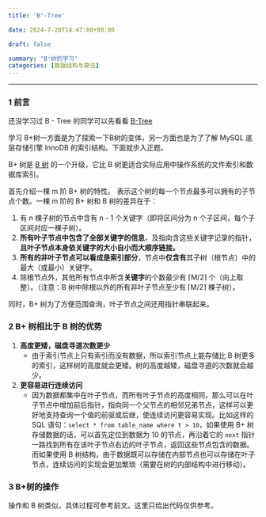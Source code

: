 ```yaml
---
title: 'B⁺-Tree'

date: 2024-7-20T14:47:00+08:00

draft: false

summary: "B⁺树的学习"
categories: [数据结构与算法]
---
```


<hr>

### 1 前言

还没学习过 B - Tree 的同学可以先看看 [B-Tree](https://xfdzcoder.github.io/home/post/%E6%95%B0%E6%8D%AE%E7%BB%93%E6%9E%84%E4%B8%8E%E7%AE%97%E6%B3%95/%E6%A0%91/b-tree/)

学习 B+树一方面是为了探索一下B树的变体，另一方面也是为了了解 MySQL 底层存储引擎 InnoDB 的索引结构。下面就步入正题。

B+ 树是 [B 树](https://oi-wiki.org/ds/b-tree/) 的一个升级，它比 B 树更适合实际应用中操作系统的文件索引和数据库索引。

首先介绍一棵 m 阶 B+ 树的特性。![m](data:image/gif;base64,R0lGODlhAQABAIAAAAAAAP///yH5BAEAAAAALAAAAAABAAEAAAIBRAA7) 表示这个树的每一个节点最多可以拥有的子节点个数。一棵 m 阶的 B+ 树和 B 树的差异在于：

1. 有 n 棵子树的节点中含有 n - 1 个关键字（即将区间分为 n 个子区间，每个子区间对应一棵子树）。
2. **所有叶子节点中包含了全部关键字的信息**，及指向含这些关键字记录的指针，**且叶子节点本身依关键字的大小自小而大顺序链接。**
3. **所有的非叶子节点可以看成是索引部分**，节点中**仅含有**其子树（根节点）中的最大（或最小）关键字。
4. 除根节点外，其他所有节点中所含**关键字**的个数最少有  ⌈M/2⌉ 个（向上取整）。（注意：B 树中除根以外的所有非叶子节点至少有  ⌈M/2⌉ 棵子树）。

同时，B+ 树为了方便范围查询，叶子节点之间还用指针串联起来。

### 2 B+ 树相比于 B 树的优势

1. **高度更矮，磁盘寻道次数更少**
   - 由于索引节点上只有索引而没有数据，所以索引节点上能存储比 B 树更多的索引，这样树的高度就会更矮。树的高度越矮，磁盘寻道的次数就会越少。
2. **更容易进行连续访问**
   - 因为数据都集中在叶子节点，而所有叶子节点的高度相同，那么可以在叶子节点中增加前后指针，指向同一个父节点的相邻兄弟节点，这样可以更好地支持查询一个值的前驱或后继，使连续访问更容易实现。比如这样的 SQL 语句：`select * from table_name where t > 10`，如果使用 B+ 树存储数据的话，可以首先定位到数据为 10 的节点，再沿着它的 `next` 指针一路找到所有在该叶子节点右边的叶子节点，返回这些节点包含的数据。而如果使用 B 树结构，由于数据既可以存储在内部节点也可以存储在叶子节点，连续访问的实现会更加繁琐（需要在树的内部结构中进行移动）。

### 3 B+树的操作

操作和 B 树类似，具体过程可参考前文。这里只给出代码仅供参考。

```java

```




